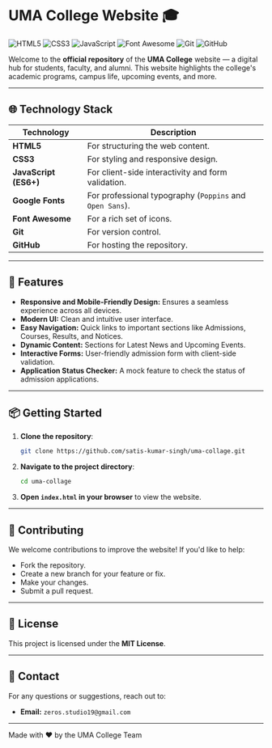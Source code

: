 # UMA College Website 🎓

![HTML5](https://img.shields.io/badge/HTML5-E34F26?style=for-the-badge&logo=html5&logoColor=white) ![CSS3](https://img.shields.io/badge/CSS3-1572B6?style=for-the-badge&logo=css3&logoColor=white) ![JavaScript](https://img.shields.io/badge/JavaScript-F7DF1E?style=for-the-badge&logo=javascript&logoColor=black) ![Font Awesome](https://img.shields.io/badge/Font%20Awesome-528DD7?style=for-the-badge&logo=fontawesome&logoColor=white) ![Git](https://img.shields.io/badge/Git-F05032?style=for-the-badge&logo=git&logoColor=white) ![GitHub](https://img.shields.io/badge/GitHub-181717?style=for-the-badge&logo=github&logoColor=white)

Welcome to the **official repository** of the **UMA College** website — a digital hub for students, faculty, and alumni. This website highlights the college's academic programs, campus life, upcoming events, and more.

---

## 🌐 Technology Stack

| Technology | Description |
|---|---|
| **HTML5** | For structuring the web content. |
| **CSS3** | For styling and responsive design. |
| **JavaScript (ES6+)** | For client-side interactivity and form validation. |
| **Google Fonts** | For professional typography (`Poppins` and `Open Sans`). |
| **Font Awesome** | For a rich set of icons. |
| **Git** | For version control. |
| **GitHub** | For hosting the repository. |

---

## 📌 Features

- **Responsive and Mobile-Friendly Design:** Ensures a seamless experience across all devices.
- **Modern UI:** Clean and intuitive user interface.
- **Easy Navigation:** Quick links to important sections like Admissions, Courses, Results, and Notices.
- **Dynamic Content:** Sections for Latest News and Upcoming Events.
- **Interactive Forms:** User-friendly admission form with client-side validation.
- **Application Status Checker:** A mock feature to check the status of admission applications.

---

## 📦 Getting Started

1.  **Clone the repository**:
    ```bash
    git clone https://github.com/satis-kumar-singh/uma-collage.git
    ```

2.  **Navigate to the project directory**:
    ```bash
    cd uma-collage
    ```

3.  **Open `index.html` in your browser** to view the website.

---

## 📝 Contributing

We welcome contributions to improve the website! If you'd like to help:

-   Fork the repository.
-   Create a new branch for your feature or fix.
-   Make your changes.
-   Submit a pull request.

---

## 📜 License

This project is licensed under the **MIT License**.

---

## 📧 Contact

For any questions or suggestions, reach out to:

-   **Email:** `zeros.studio19@gmail.com`

---

Made with ❤️ by the UMA College Team